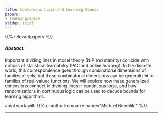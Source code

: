 ```yaml
---
title: Continuous Logic and Learning Bounds
papers:
- learningrandom
slides: icicl
---
```


{{% relevantpapers %}}

##### Abstract:

Important dividing lines in model theory (NIP and stability) coincide with notions of statistical learnability (PAC and online learning). In the discrete world, this correspondence goes through combinatorial dimensions of families of sets, but these combinatorial dimensions can be generalized to families of real-valued functions. We will explore how these generalized dimensions connect to dividing lines in continuous logic, and how randomizations in continuous logic can be used to deduce bounds for learning algorithms.

Joint work with {{% coauthorfromname name="Michael Benedikt" %}}.

--- 